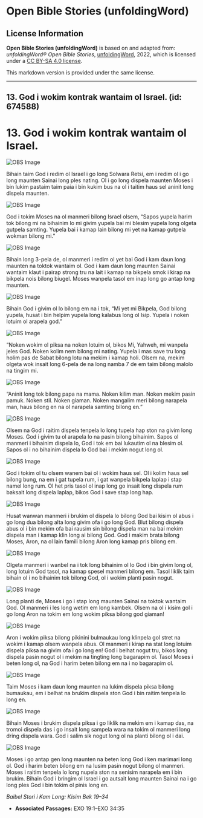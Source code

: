 # Open Bible Stories (unfoldingWord)

## License Information

**Open Bible Stories (unfoldingWord)** is based on and adapted from: _unfoldingWord® Open Bible Stories_, [unfoldingWord](https://unfoldingword.org/utw), 2022, which is licensed under a [CC BY-SA 4.0 license](https://creativecommons.org/licenses/by-sa/4.0/legalcode.en).

This markdown version is provided under the same license.



--------------------------------

## 13. God i wokim kontrak wantaim ol Israel. (id: 674588)

13\. God i wokim kontrak wantaim ol Israel.
===========================================

![OBS Image](https://cdn.door43.org/obs/jpg/360px/obs-en-13-01.jpg)

Bihain taim God i redim ol Israel i go long Solwara Retsi, em i redim ol i go long maunten Sainai long ples nating. Ol i go long dispela maunten Moses i bin lukim pastaim taim paia i bin kukim bus na ol i taitim haus sel aninit long dispela maunten.

![OBS Image](https://cdn.door43.org/obs/jpg/360px/obs-en-13-02.jpg)

God i tokim Moses na ol manmeri bilong Israel olsem, “Sapos yupela harim tok bilong mi na bihainim lo mi givim yupela bai mi blesim yupela long olgeta gutpela samting. Yupela bai i kamap lain bilong mi yet na kamap gutpela wokman bilong mi.”

![OBS Image](https://cdn.door43.org/obs/jpg/360px/obs-en-13-03.jpg)

Bihain long 3\-pela de, ol manmeri i redim ol yet bai God i kam daun long maunten na toktok wantaim ol. God i kam daun long maunten Sainai wantaim klaut i pairap strong tru na lait i kamap na bikpela smok i kirap na bikpela nois bilong biugel. Moses wanpela tasol em inap long go antap long maunten.

![OBS Image](https://cdn.door43.org/obs/jpg/360px/obs-en-13-04.jpg)

Bihain God i givim ol lo bilong em na i tok, “Mi yet mi Bikpela, God bilong yupela, husat i bin helpim yupela long kalabus long ol Isip. Yupela i noken lotuim ol arapela god.”

![OBS Image](https://cdn.door43.org/obs/jpg/360px/obs-en-13-05.jpg)

“Noken wokim ol piksa na noken lotuim ol, bikos Mi, Yahweh, mi wanpela jeles God. Noken kolim nem bilong mi nating. Yupela i mas save tru long holim pas de Sabat bilong lotu na mekim i kamap holi. Olsem na, mekim olgeta wok insait long 6\-pela de na long namba 7 de em taim bilong malolo na tingim mi.

![OBS Image](https://cdn.door43.org/obs/jpg/360px/obs-en-13-06.jpg)

“Aninit long tok bilong papa na mama. Noken kilim man. Noken mekim pasin pamuk. Noken stil. Noken giaman. Noken mangalim meri bilong narapela man, haus bilong en na ol narapela samting bilong en.”

![OBS Image](https://cdn.door43.org/obs/jpg/360px/obs-en-13-07.jpg)

Olsem na God i raitim dispela tenpela lo long tupela hap ston na givim long Moses. God i givim tu ol arapela lo na pasin bilong bihainim. Sapos ol manmeri i bihainim dispela lo, God i tok em bai lukautim ol na blesim ol. Sapos ol i no bihainim dispela lo God bai i mekim nogut long ol.

![OBS Image](https://cdn.door43.org/obs/jpg/360px/obs-en-13-08.jpg)

God i tokim ol tu olsem wanem bai ol i wokim haus sel. Ol i kolim haus sel bilong bung, na em i gat tupela rum, i gat wanpela bikpela laplap i stap namel long rum. Ol het pris tasol ol inap long go insait long dispela rum baksait long dispela laplap, bikos God i save stap long hap.

![OBS Image](https://cdn.door43.org/obs/jpg/360px/obs-en-13-09.jpg)

Husat wanwan manmeri i brukim ol dispela lo bilong God bai kisim ol abus i go long dua bilong alta long givim ofa i go long God. Blut bilong dispela abus ol i bin mekim ofa bai rausim sin bilong dispela man na bai mekim dispela man i kamap klin long ai bilong God. God i makim brata bilong Moses, Aron, na ol lain famili bilong Aron long kamap pris bilong em.

![OBS Image](https://cdn.door43.org/obs/jpg/360px/obs-en-13-10.jpg)

Olgeta manmeri i wanbel na i tok long bihainim ol lo God i bin givim long ol, long lotuim God tasol, na kamap spesel manmeri bilong em. Tasol liklik taim bihain ol i no bihainim tok bilong God, ol i wokim planti pasin nogut.

![OBS Image](https://cdn.door43.org/obs/jpg/360px/obs-en-13-11.jpg)

Long planti de, Moses i go i stap long maunten Sainai na toktok wantaim God. Ol manmeri i les long wetim em long kambek. Olsem na ol i kisim gol i go long Aron na tokim em long wokim piksa bilong god giaman!

![OBS Image](https://cdn.door43.org/obs/jpg/360px/obs-en-13-12.jpg)

Aron i wokim piksa bilong pikinini bulmaukau long klinpela gol stret na wokim i kamap olsem wanpela abus. Ol manmeri i kirap na stat long lotuim dispela piksa na givim ofa i go long en! God i belhat nogut tru, bikos long dispela pasin nogut ol i mekim na tingting long bagarapim ol. Tasol Moses i beten long ol, na God i harim beten bilong em na i no bagarapim ol.

![OBS Image](https://cdn.door43.org/obs/jpg/360px/obs-en-13-13.jpg)

Taim Moses i kam daun long maunten na lukim dispela piksa bilong bumaukau, em i belhat na brukim dispela ston God i bin raitim tenpela lo long en.

![OBS Image](https://cdn.door43.org/obs/jpg/360px/obs-en-13-14.jpg)

Bihain Moses i brukim dispela piksa i go liklik na mekim em i kamap das, na tromoi dispela das i go insait long sampela wara na tokim ol manmeri long dring dispela wara. God i salim sik nogut long ol na planti bilong ol i dai.

![OBS Image](https://cdn.door43.org/obs/jpg/360px/obs-en-13-15.jpg)

Moses i go antap gen long maunten na beten long God i ken marimari long ol. God i harim beten bilong em na lusim pasin nogut bilong ol manmeri. Moses i raitim tenpela lo long nupela ston na senisim narapela em i bin brukim. Bihain God i bringim ol Israel i go autsait long maunten Sainai na i go long ples God i bin tokim ol pinis long en.

*Baibel Stori i Kam Long: Kisim Bek 19–34*

* **Associated Passages:** EXO 19:1–EXO 34:35

